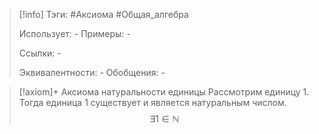 > [!info]
> Тэги: #Аксиома #Общая_алгебра  
> 
> Использует: *-*
> Примеры: *-*
> 
> Ссылки: *-*
> 
> Эквивалентности: *-*
> Обобщения: *-*

> [!axiom]+ Аксиомa натуральности единицы
> Рассмотрим единицу $1$. Тогда единица $1$ существует и является натуральным числом.
> $$\exists 1 \in  \mathbb N$$
> 